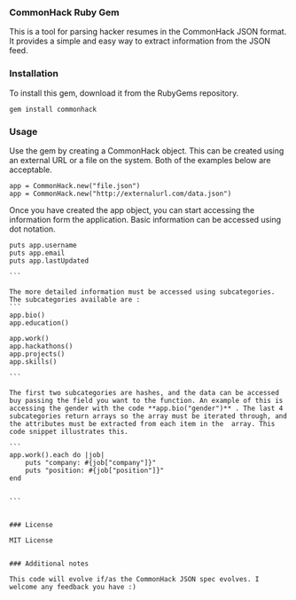 ### CommonHack Ruby Gem

This is a tool for parsing hacker resumes in the CommonHack JSON format. It provides a simple and easy way to extract information from the JSON feed.

### Installation

To install this gem, download it from the RubyGems repository.

```
gem install commonhack
```

### Usage

Use the gem by creating a CommonHack object. This can be created using an external URL or a file on the system. Both of the examples below are acceptable.

```
app = CommonHack.new("file.json")
app = CommonHack.new("http://externalurl.com/data.json")
```

Once you have created the app object, you can start accessing the information form the application. Basic information can be accessed using dot notation.

````
puts app.username
puts app.email
puts app.lastUpdated

``` 

The more detailed information must be accessed using subcategories. The subcategories available are :
```
app.bio()
app.education()

app.work()
app.hackathons()
app.projects()
app.skills()

```

The first two subcategories are hashes, and the data can be accessed buy passing the field you want to the function. An example of this is accessing the gender with the code **app.bio("gender")** . The last 4 subcategories return arrays so the array must be iterated through, and the attributes must be extracted from each item in the  array. This code snippet illustrates this.

```
app.work().each do |job|
	puts "company: #{job["company"]}"
	puts "position: #{job["position"]}"
end


```


### License

MIT License


### Additional notes

This code will evolve if/as the CommonHack JSON spec evolves. I welcome any feedback you have :)